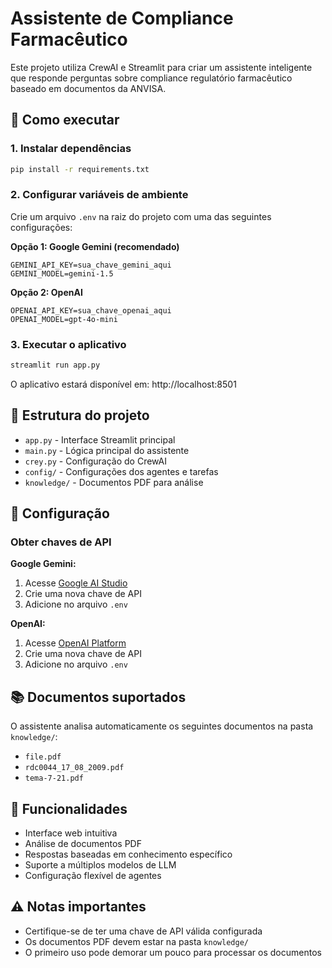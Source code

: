 # Assistente de Compliance Farmacêutico

Este projeto utiliza CrewAI e Streamlit para criar um assistente inteligente que responde perguntas sobre compliance regulatório farmacêutico baseado em documentos da ANVISA.

## 🚀 Como executar

### 1. Instalar dependências
```bash
pip install -r requirements.txt
```

### 2. Configurar variáveis de ambiente
Crie um arquivo `.env` na raiz do projeto com uma das seguintes configurações:

**Opção 1: Google Gemini (recomendado)**
```
GEMINI_API_KEY=sua_chave_gemini_aqui
GEMINI_MODEL=gemini-1.5
```

**Opção 2: OpenAI**
```
OPENAI_API_KEY=sua_chave_openai_aqui
OPENAI_MODEL=gpt-4o-mini
```

### 3. Executar o aplicativo
```bash
streamlit run app.py
```

O aplicativo estará disponível em: http://localhost:8501

## 📁 Estrutura do projeto

- `app.py` - Interface Streamlit principal
- `main.py` - Lógica principal do assistente
- `crey.py` - Configuração do CrewAI
- `config/` - Configurações dos agentes e tarefas
- `knowledge/` - Documentos PDF para análise

## 🔧 Configuração

### Obter chaves de API

**Google Gemini:**
1. Acesse [Google AI Studio](https://makersuite.google.com/app/apikey)
2. Crie uma nova chave de API
3. Adicione no arquivo `.env`

**OpenAI:**
1. Acesse [OpenAI Platform](https://platform.openai.com/api-keys)
2. Crie uma nova chave de API
3. Adicione no arquivo `.env`

## 📚 Documentos suportados

O assistente analisa automaticamente os seguintes documentos na pasta `knowledge/`:
- `file.pdf`
- `rdc0044_17_08_2009.pdf`
- `tema-7-21.pdf`

## 🎯 Funcionalidades

- Interface web intuitiva
- Análise de documentos PDF
- Respostas baseadas em conhecimento específico
- Suporte a múltiplos modelos de LLM
- Configuração flexível de agentes

## ⚠️ Notas importantes

- Certifique-se de ter uma chave de API válida configurada
- Os documentos PDF devem estar na pasta `knowledge/`
- O primeiro uso pode demorar um pouco para processar os documentos
